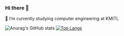 ### Hi there 👋
 🌱 I’m currently studying computer engineering at KMITL 
 
 ![Anurag's GitHub stats](https://github-readme-stats.vercel.app/api?username=It5Me&show_icons=true&theme=tokyonight)
 [![Top Langs](https://github-readme-stats.vercel.app/api/top-langs/?username=It5Me&layout=compact)](https://github.com/It5Me/github-readme-stats)


<!--

**It5Me/It5Me** is a ✨ _special_ ✨ repository because its `README.md` (this file) appears on your GitHub profile.

Here are some ideas to get you started:

- 🔭 I’m currently working on ...
- ...
- 👯 I’m looking to collaborate on ...
- 🤔 I’m looking for help with ...
- 💬 Ask me about ...
- 📫 How to reach me: ...
- 😄 Pronouns: ...
- ⚡ Fun fact: ...
-->
